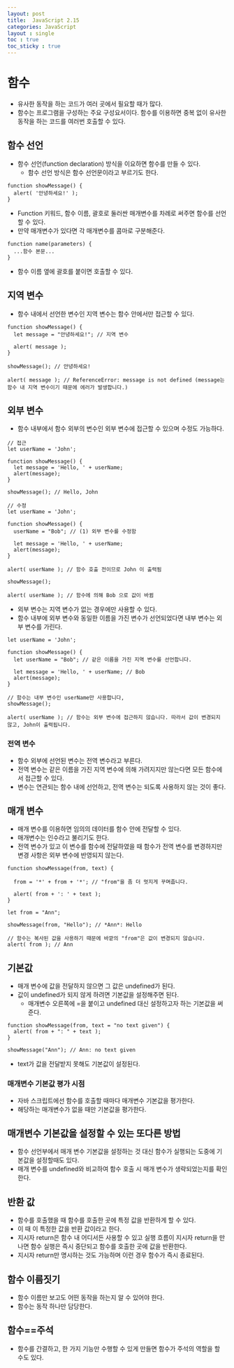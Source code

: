 ```yaml
---
layout: post
title:  JavaScript 2.15
categories: JavaScript
layout : single
toc : true 
toc_sticky : true
---
```


# 함수

- 유사한 동작을 하는 코드가 여러 곳에서 필요할 때가 많다.
- 함수는 프로그램을 구성하는 주요 구성요서이다. 함수를 이용하면 중복 없이 유사한 동작을 하는 코드를 여러번 호출할 수 있다.



## 함수 선언

- 함수 선언(function declaration) 방식을 이요하면 함수를 만들 수 있다.
  - 함수 선언 방식은 함수 선언문이라고 부르기도 한다.

```
function showMessage() {
  alert( '안녕하세요!' );
}
```

- Function 키워드, 함수 이름, 괄호로 둘러싼 매개변수를 차례로 써주면 함수를 선언할 수 있다.
- 만약 매개변수가 있다면 각 매개변수를 콤마로 구분해준다.

```
function name(parameters) {
  ...함수 본문...
}
```

- 함수 이름 옆에 괄호를 붙이면 호출할 수 있다.



## 지역 변수

- 함수 내에서 선언한 변수인 지역 변수는 함수 안에서만 접근할 수 있다.

```
function showMessage() {
  let message = "안녕하세요!"; // 지역 변수

  alert( message );
}

showMessage(); // 안녕하세요!

alert( message ); // ReferenceError: message is not defined (message는 함수 내 지역 변수이기 때문에 에러가 발생합니다.)
```



## 외부 변수

- 함수 내부에서 함수 외부의 변수인 외부 변수에 접근할 수 있으며 수정도 가능하다.

```
// 접근
let userName = 'John';

function showMessage() {
  let message = 'Hello, ' + userName;
  alert(message);
}

showMessage(); // Hello, John

// 수정
let userName = 'John';

function showMessage() {
  userName = "Bob"; // (1) 외부 변수를 수정함

  let message = 'Hello, ' + userName;
  alert(message);
}

alert( userName ); // 함수 호출 전이므로 John 이 출력됨

showMessage();

alert( userName ); // 함수에 의해 Bob 으로 값이 바뀜
```

- 외부 변수는 지역 변수가 없는 경우에만 사용할 수 있다.
- 함수 내부에 외부 변수와 동일한 이름을 가진 변수가 선언되었다면 내부 변수는 외부 변수를 가린다.

```
let userName = 'John';

function showMessage() {
  let userName = "Bob"; // 같은 이름을 가진 지역 변수를 선언합니다.

  let message = 'Hello, ' + userName; // Bob
  alert(message);
}

// 함수는 내부 변수인 userName만 사용합니다,
showMessage();

alert( userName ); // 함수는 외부 변수에 접근하지 않습니다. 따라서 값이 변경되지 않고, John이 출력됩니다.
```



### 전역 변수

- 함수 외부에 선언된 변수는 전역 변수라고 부른다.
- 전역 변수는 같은 이름을 가진 지역 변수에 의해 가려지지만 않는다면 모든 함수에서 접근할 수 있다.
- 변수는 연관되는 함수 내에 선언하고, 전역 변수는 되도록 사용하지 않는 것이 좋다.



## 매개 변수

- 매개 변수를 이용하면 임의의 데이터를 함수 안에 전달할 수 있다.
- 매개변수는 인수라고 불리기도 한다.
- 전역 변수가 있고 이 변수를 함수에 전달하였을 때 함수가 전역 변수를 변경하지만 변경 사항은 외부 변수에 반영되지 않는다.

```
function showMessage(from, text) {

  from = '*' + from + '*'; // "from"을 좀 더 멋지게 꾸며줍니다.

  alert( from + ': ' + text );
}

let from = "Ann";

showMessage(from, "Hello"); // *Ann*: Hello

// 함수는 복사된 값을 사용하기 때문에 바깥의 "from"은 값이 변경되지 않습니다.
alert( from ); // Ann
```



## 기본값

- 매개 변수에 값을 전달하지 않으면 그 값은 undefined가 된다.
- 값이 undefined가 되지 않게 하려면 기본값을 설정해주면 된다.
  - 매개변수 오른쪽에 =을 붙이고 undefined 대신 설정하고자 하는 기본값을 써준다.

```
function showMessage(from, text = "no text given") {
  alert( from + ": " + text );
}

showMessage("Ann"); // Ann: no text given
```

- text가 값을 전달받지 못해도 기본값이 설정된다.



### 매개변수 기본값 평가 시점

- 자바 스크립트에선 함수를 호출할 때마다 매개변수 기본값을 평가한다.
- 해당하는 매개변수가 없을 때만 기본값을 평가한다.



## 매개변수 기본값을 설정할 수 있는 또다른 방법

- 함수 선언부에서 매개 변수 기본값을 설정하는 것 대신 함수가 실행되는 도중에 기본값을 설정할때도 있다.
- 매개 변수를 undefined와 비교하여 함수 호출 시 매개 변수가 생략되었는지를 확인한다.



## 반환 값

- 함수를 호출했을 때 함수를 호출한 곳에 특정 값을 반환하게 할 수 있다.
- 이 때 이 특정한 값을 반환 값이라고 한다.
- 지시자 return은 함수 내 어디서든 사용할 수 있고 실행 흐름이 지시자 return을 만나면 함수 실행은 즉시 중단되고 함수를 호출한 곳에 값을 반환한다.
- 지시자 return만 명시하는 것도 가능하며 이런 경우 함수가 즉시 종료된다.



## 함수 이름짓기

- 함수 이름만 보고도 어떤 동작을 하는지 알 수 있어야 한다.
- 함수는 동작 하나만 담당한다.



## 함수==주석

- 함수를 간결하고, 한 가지 기능만 수행할 수 있게 만들면 함수가 주석의 역할을 할 수도 있다.

